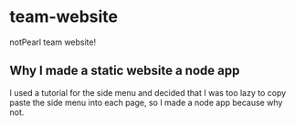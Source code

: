 # team-website
notPearl team website!
## Why I made a static website a node app
I used a tutorial for the side menu and decided that I was too lazy to copy paste the side menu into each page, so I made a node app because why not.
